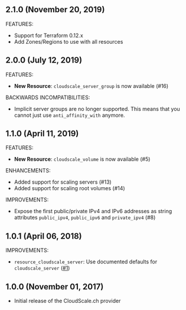 ## 2.1.0 (November 20, 2019)

FEATURES:

* Support for Terraform 0.12.x
* Add Zones/Regions to use with all resources

## 2.0.0 (July 12, 2019)

FEATURES:

* **New Resource**: `cloudscale_server_group` is now available (#16)

BACKWARDS INCOMPATIBILITIES:

* Implicit server groups are no longer supported. This means that you cannot
  just use `anti_affinity_with` anymore.

## 1.1.0 (April 11, 2019)

FEATURES:

* **New Resource**: `cloudscale_volume` is now available (#5)

ENHANCEMENTS:
* Added support for scaling servers (#13)
* Added support for scaling root volumes (#14)

IMPROVEMENTS:

* Expose the first public/private IPv4 and IPv6 addresses as string attributes `public_ipv4`,
  `public_ipv6` and `private_ipv4` (#8)

## 1.0.1 (April 06, 2018)


IMPROVEMENTS:

* `resource_cloudscale_server`: Use documented defaults for `cloudscale_server` ([#1](https://github.com/terraform-providers/terraform-provider-aws/issues/1))

## 1.0.0 (November 01, 2017)

* Initial release of the CloudScale.ch provider
